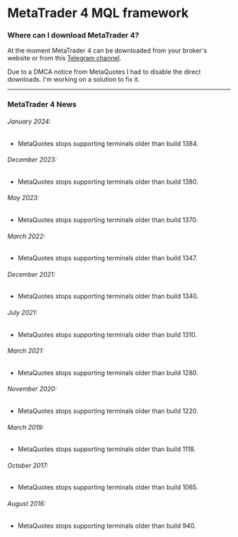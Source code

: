 
# MetaTrader 4 MQL framework


### Where can I download MetaTrader 4?
At the moment MetaTrader 4 can be downloaded from your broker's website or from this [Telegram channel](https://t.me/+FjsyKhm0TqAwMjQy).

Due to a DMCA notice from MetaQuotes I had to disable the direct downloads. I'm working on a solution to fix it.

-----

### MetaTrader 4 News

###### January 2024:
- MetaQuotes stops supporting terminals older than build 1384.

###### December 2023:
- MetaQuotes stops supporting terminals older than build 1380.

###### May 2023:
- MetaQuotes stops supporting terminals older than build 1370.

###### March 2022:
- MetaQuotes stops supporting terminals older than build 1347.

###### December 2021:
- MetaQuotes stops supporting terminals older than build 1340.

###### July 2021:
- MetaQuotes stops supporting terminals older than build 1310.

###### March 2021:
- MetaQuotes stops supporting terminals older than build 1280.

###### November 2020:
- MetaQuotes stops supporting terminals older than build 1220.

###### March 2019:
- MetaQuotes stops supporting terminals older than build 1118.

###### October 2017:
- MetaQuotes stops supporting terminals older than build 1065.

###### August 2016:
- MetaQuotes stops supporting terminals older than build 940.

